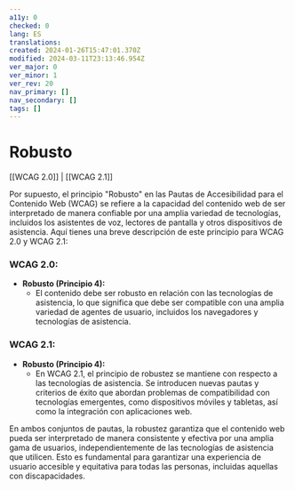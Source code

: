 ```yaml
---
a11y: 0
checked: 0
lang: ES
translations: 
created: 2024-01-26T15:47:01.370Z
modified: 2024-03-11T23:13:46.954Z
ver_major: 0
ver_minor: 1
ver_rev: 20
nav_primary: []
nav_secondary: []
tags: []
---
```

# Robusto

[[WCAG 2.0]] | [[WCAG 2.1]]

Por supuesto, el principio "Robusto" en las Pautas de Accesibilidad para el Contenido Web (WCAG) se refiere a la capacidad del contenido web de ser interpretado de manera confiable por una amplia variedad de tecnologías, incluidos los asistentes de voz, lectores de pantalla y otros dispositivos de asistencia. Aquí tienes una breve descripción de este principio para WCAG 2.0 y WCAG 2.1:

### WCAG 2.0:
- **Robusto (Principio 4):**
  - El contenido debe ser robusto en relación con las tecnologías de asistencia, lo que significa que debe ser compatible con una amplia variedad de agentes de usuario, incluidos los navegadores y tecnologías de asistencia.

### WCAG 2.1:
- **Robusto (Principio 4):**
  - En WCAG 2.1, el principio de robustez se mantiene con respecto a las tecnologías de asistencia. Se introducen nuevas pautas y criterios de éxito que abordan problemas de compatibilidad con tecnologías emergentes, como dispositivos móviles y tabletas, así como la integración con aplicaciones web.

En ambos conjuntos de pautas, la robustez garantiza que el contenido web pueda ser interpretado de manera consistente y efectiva por una amplia gama de usuarios, independientemente de las tecnologías de asistencia que utilicen. Esto es fundamental para garantizar una experiencia de usuario accesible y equitativa para todas las personas, incluidas aquellas con discapacidades.